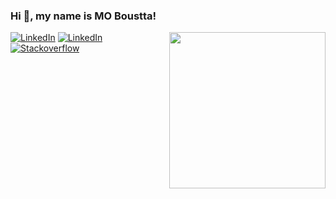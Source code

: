 ### Hi 👋, my name is MO Boustta! 


<img align="right" width="250" src="https://raw.githubusercontent.com/ezefranca/ezefranca/master/octocat2.png"/>
</div>
<a href="https://twitter.com/boustta_mo" target="_blank"><img src="https://img.shields.io/badge/Twitter-%230077B5.svg?&style=flat-square&logo=twitter&logoColor=white" alt="LinkedIn"></a>
<a href="https://www.linkedin.com/in/mohammad-boustta-68b2a4191/" target="_blank"><img src="https://img.shields.io/badge/LinkedIn-%230077B5.svg?&style=flat-square&logo=linkedin&logoColor=white" alt="LinkedIn"></a>
<a href="https://stackoverflow.com/users/11226041" target="_blank"><img src="https://img.shields.io/badge/-Stackoverflow-4CA143?style=flat-square&logo=Stackoverflow&logoColor=white" alt="Stackoverflow"></a>
</div>


<!--
**MoBoustta/MOBoustta** is a ✨ _special_ ✨ repository because its `README.md` (this file) appears on your GitHub profile.

<b> 👨🏻‍🦱 (curly hair creative technologist)™ </b>

- 🌱 I’m currently learning AI/ML 
- 👯 I’m looking to collaborate on tensorflow / OpenCV
- ⚡️  I’m always experimenting and shadowing, mixing programming languages and trying to hack things.
- 🎓 I’m pursing my studies in CS at [1337](https://1337.ma).
- 💬 If you need something, will be a pleasure help you.
- 🎧 Listening to: Linkin park/Twenty One Pilots/RADWIMPS 
- 😄 Pronouns: HE/HIM
- ⚡ Fun fact: I'm a weeb

Interests in research and project development envolving mobile (IOS Apps), competitive programming, AI/ML, electronics, internet of things, arduino, raspberry pi

-->
